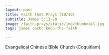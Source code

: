 ```yaml
---
layout: post
title: Faith that Prays (10/10)
subtitle: James 5:13-20
image: /faith-prays/static/img/thumbnail.jpg
tags: james cecbc keep-the-faith

---
```

Evangelical Chinese Bible Church (Coquitlam)
